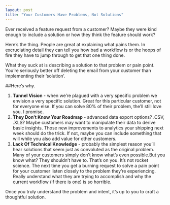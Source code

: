```yaml
---
layout: post
title: "Your Customers Have Problems, Not Solutions"
---
```


Ever received a feature request from a customer? Maybe they were kind enough to include a solution or how they think the feature should work?

Here’s the thing. People are great at explaining what pains them. In excruciating detail they can tell you how bad a workflow is or the hoops of fire they have to jump through to get that one thing done.

What they suck at is describing a solution to that problem or pain point. You’re seriously better off deleting the email from your customer than implementing their ‘solution’.

##Here’s why.

1. __Tunnel Vision__ - when we’re plagued with a very specific problem we envision a very specific solution. Great for this particular customer, not for everyone else. If you can solve 80% of their problem, the’ll still love you. I promise.
2. __They Don’t Know Your Roadmap__ - advanced data export options? .CSV, .XLS? Maybe customers may want to manipulate their data to derive basic insights. Those new improvements to analytics your shipping next week should do the trick. If not, maybe you can include something that will while you also add value for other customers.
3. __Lack Of Technical Knowledge__ - probably the simplest reason you’ll hear solutions that seem just as convoluted as the original problem. Many of your customers simply don’t know what’s even possible.But you know what? They shouldn’t have to. That’s on you.
It’s not rocket science. The next time you get a burning request to solve a pain point for your customer listen closely to the problem they’re experiencing. Really understand what they are trying to accomplish and why the current workflow (if there is one) is so horrible.

Once you truly understand the problem and intent, it’s up to you to craft a thoughtful solution.